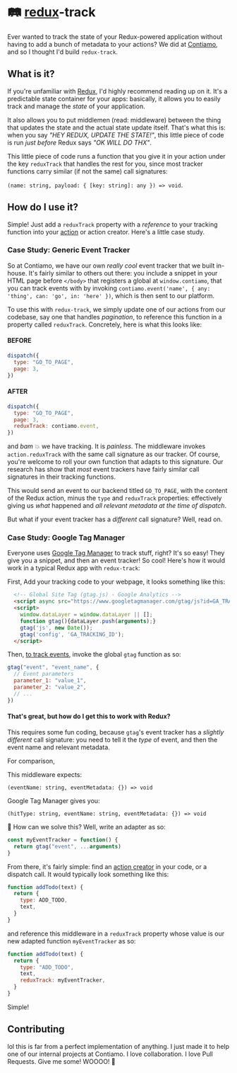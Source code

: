 # 🛤 [redux](https://github.com/reactjs/redux)-track

Ever wanted to track the state of your Redux-powered application without having to add a bunch of metadata to your actions? We did at [Contiamo](https://contiamo.com/), and so I thought I'd build `redux-track`.

## What is it?

If you're unfamiliar with [Redux](https://github.com/reactjs/redux), I'd highly recommend reading up on it. It's a predictable state container for your apps: basically, it allows you to easily track and manage the _state_ of your application.

It also allows you to put middlemen (read: middleware) between the thing that updates the state and the actual state update itself. That's what this is: when you say _"HEY REDUX, UPDATE THE STATE!"_, this little piece of code is run _just before_ Redux says _"OK WILL DO THX"_.

This little piece of code runs a function that you give it in your action under the key `reduxTrack` that handles the rest for you, since most tracker functions carry similar (if not the same) call signatures:

`(name: string, payload: { [key: string]: any }) => void`.

## How do I use it?

Simple! Just add a `reduxTrack` property with a _reference_ to your tracking function into your [action](https://redux.js.org/docs/basics/Actions.html) or action creator. Here's a little case study.

### Case Study: Generic Event Tracker

So at Contiamo, we have our own _really cool_ event tracker that we built in-house. It's fairly similar to others out there: you include a snippet in your HTML page before `</body>` that registers a global at `window.contiamo`, that you can track events with by invoking `contiamo.event('name', { any: 'thing', can: 'go', in: 'here' })`, which is then sent to our platform.

To use this with `redux-track`, we simply update one of our actions from our codebase, say one that handles _pagination_, to reference this function in a property called `reduxTrack`. Concretely, here is what this looks like:

#### BEFORE

```js
dispatch({
  type: "GO_TO_PAGE",
  page: 3,
})
```

#### AFTER

```js
dispatch({
  type: "GO_TO_PAGE",
  page: 3,
  reduxTrack: contiamo.event,
})
```

and _bam_ 💥 we have tracking. It is _painless_. The middleware invokes `action.reduxTrack` with the same call signature as our tracker. Of course, you're welcome to roll your own function that adapts to this signature. Our research has show that _most_ event trackers have fairly similar call signatures in their tracking functions.

This would send an event to our backend titled `GO_TO_PAGE`, with the content of the Redux action, minus the `type` and `reduxTrack` properties: effectively giving us _what_ happened and _all relevant metadata at the time of dispatch_.

But what if your event tracker has a _different_ call signature? Well, read on.

### Case Study: Google Tag Manager

Everyone uses [Google Tag Manager](https://www.google.com/analytics/tag-manager) to track stuff, right? It's so easy! They give you a snippet, and then an event tracker! So cool! Here's how it would work in a typical Redux app with `redux-track`:

First, Add your tracking code to your webpage, it looks something like this:

```html
  <!-- Global Site Tag (gtag.js) - Google Analytics -->
  <script async src="https://www.googletagmanager.com/gtag/js?id=GA_TRACKING_ID"></script>
  <script>
    window.dataLayer = window.dataLayer || [];
    function gtag(){dataLayer.push(arguments);}
    gtag('js', new Date());
    gtag('config', 'GA_TRACKING_ID');
  </script>
```

Then, [to track events](https://developers.google.com/analytics/devguides/collection/gtagjs/events), invoke the global `gtag` function as so:

```js
gtag("event", "event_name", {
  // Event parameters
  parameter_1: "value_1",
  parameter_2: "value_2",
  // ...
})
```

#### That's great, but how do I get this to work with Redux?

This requires some fun coding, because `gtag`'s event tracker has a _slightly different_ call signature: you need to tell it the _type_ of event, and then the event name and relevant metadata.

For comparison,

This middleware expects:

`(eventName: string, eventMetadata: {}) => void`

Google Tag Manager gives you:

`(hitType: string, eventName: string, eventMetadata: {}) => void`

🤔 How can we solve this? Well, write an adapter as so:

```js
const myEventTracker = function() {
  return gtag("event", ...arguments)
}
```

From there, it's fairly simple: find an [action creator](https://redux.js.org/docs/basics/Actions.html#action-creators) in your code, or a dispatch call. It would typically look something like this:

```js
function addTodo(text) {
  return {
    type: ADD_TODO,
    text,
  }
}
```

and reference this middleware in a `reduxTrack` property whose value is our new adapted function `myEventTracker` as so:

```js
function addTodo(text) {
  return {
    type: "ADD_TODO",
    text,
    reduxTrack: myEventTracker,
  }
}
```

Simple!

## Contributing

lol this is far from a perfect implementation of anything. I just made it to help one of our internal projects at Contiamo. I love collaboration. I love Pull Requests. Give me some! WOOOO! 🎉
